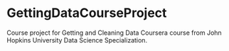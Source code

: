 GettingDataCourseProject
========================

Course project for Getting and Cleaning Data Coursera course from John Hopkins University Data Science Specialization.
